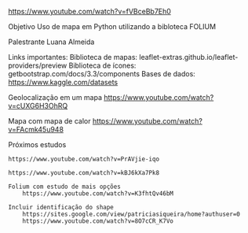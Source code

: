 https://www.youtube.com/watch?v=fVBceBb7Eh0


Objetivo Uso de mapa em Python utilizando a bibloteca FOLIUM

Palestrante Luana Almeida

Links importantes:
Biblioteca de mapas: leaflet-extras.github.io/leaflet-providers/preview
Biblioteca de ícones: getbootstrap.com/docs/3.3/components
Bases de dados: https://www.kaggle.com/datasets


Geolocalização em um mapa
https://www.youtube.com/watch?v=cUXG6H3OhRQ

Mapa com mapa de calor 
    https://www.youtube.com/watch?v=FAcmk45u948

Próximos estudos 

    

    https://www.youtube.com/watch?v=PrAVjie-iqo

    https://www.youtube.com/watch?v=kBJ6kXa7Pk8

    Folium com estudo de mais opções
        https://www.youtube.com/watch?v=K3fhtQv46bM

    Incluir identificação do shape 
        https://sites.google.com/view/patriciasiqueira/home?authuser=0
        https://www.youtube.com/watch?v=8O7cCR_K7Vo 
